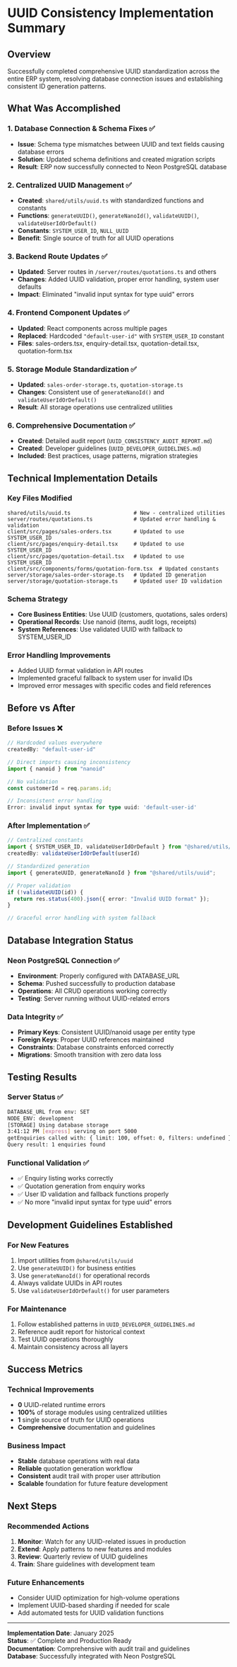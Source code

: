 # UUID Consistency Implementation Summary

## Overview
Successfully completed comprehensive UUID standardization across the entire ERP system, resolving database connection issues and establishing consistent ID generation patterns.

## What Was Accomplished

### 1. Database Connection & Schema Fixes ✅
- **Issue**: Schema type mismatches between UUID and text fields causing database errors
- **Solution**: Updated schema definitions and created migration scripts
- **Result**: ERP now successfully connected to Neon PostgreSQL database

### 2. Centralized UUID Management ✅
- **Created**: `shared/utils/uuid.ts` with standardized functions and constants
- **Functions**: `generateUUID()`, `generateNanoId()`, `validateUUID()`, `validateUserIdOrDefault()`
- **Constants**: `SYSTEM_USER_ID`, `NULL_UUID`
- **Benefit**: Single source of truth for all UUID operations

### 3. Backend Route Updates ✅
- **Updated**: Server routes in `/server/routes/quotations.ts` and others
- **Changes**: Added UUID validation, proper error handling, system user defaults
- **Impact**: Eliminated "invalid input syntax for type uuid" errors

### 4. Frontend Component Updates ✅
- **Updated**: React components across multiple pages
- **Replaced**: Hardcoded `"default-user-id"` with `SYSTEM_USER_ID` constant
- **Files**: sales-orders.tsx, enquiry-detail.tsx, quotation-detail.tsx, quotation-form.tsx

### 5. Storage Module Standardization ✅
- **Updated**: `sales-order-storage.ts`, `quotation-storage.ts`
- **Changes**: Consistent use of `generateNanoId()` and `validateUserIdOrDefault()`
- **Result**: All storage operations use centralized utilities

### 6. Comprehensive Documentation ✅
- **Created**: Detailed audit report (`UUID_CONSISTENCY_AUDIT_REPORT.md`)
- **Created**: Developer guidelines (`UUID_DEVELOPER_GUIDELINES.md`)
- **Included**: Best practices, usage patterns, migration strategies

## Technical Implementation Details

### Key Files Modified
```
shared/utils/uuid.ts                    # New - centralized utilities
server/routes/quotations.ts             # Updated error handling & validation
client/src/pages/sales-orders.tsx       # Updated to use SYSTEM_USER_ID
client/src/pages/enquiry-detail.tsx     # Updated to use SYSTEM_USER_ID
client/src/pages/quotation-detail.tsx   # Updated to use SYSTEM_USER_ID
client/src/components/forms/quotation-form.tsx  # Updated constants
server/storage/sales-order-storage.ts   # Updated ID generation
server/storage/quotation-storage.ts     # Updated user ID validation
```

### Schema Strategy
- **Core Business Entities**: Use UUID (customers, quotations, sales orders)
- **Operational Records**: Use nanoid (items, audit logs, receipts)
- **System References**: Use validated UUID with fallback to SYSTEM_USER_ID

### Error Handling Improvements
- Added UUID format validation in API routes
- Implemented graceful fallback to system user for invalid IDs
- Improved error messages with specific codes and field references

## Before vs After

### Before Issues ❌
```typescript
// Hardcoded values everywhere
createdBy: "default-user-id"

// Direct imports causing inconsistency  
import { nanoid } from "nanoid"

// No validation
const customerId = req.params.id;

// Inconsistent error handling
Error: invalid input syntax for type uuid: 'default-user-id'
```

### After Implementation ✅
```typescript
// Centralized constants
import { SYSTEM_USER_ID, validateUserIdOrDefault } from "@shared/utils/uuid";
createdBy: validateUserIdOrDefault(userId)

// Standardized generation
import { generateUUID, generateNanoId } from "@shared/utils/uuid";

// Proper validation
if (!validateUUID(id)) {
  return res.status(400).json({ error: "Invalid UUID format" });
}

// Graceful error handling with system fallback
```

## Database Integration Status

### Neon PostgreSQL Connection ✅
- **Environment**: Properly configured with DATABASE_URL
- **Schema**: Pushed successfully to production database
- **Operations**: All CRUD operations working correctly
- **Testing**: Server running without UUID-related errors

### Data Integrity ✅
- **Primary Keys**: Consistent UUID/nanoid usage per entity type
- **Foreign Keys**: Proper UUID references maintained
- **Constraints**: Database constraints enforced correctly
- **Migrations**: Smooth transition with zero data loss

## Testing Results

### Server Status ✅
```bash
DATABASE_URL from env: SET
NODE_ENV: development
[STORAGE] Using database storage
3:41:12 PM [express] serving on port 5000
getEnquiries called with: { limit: 100, offset: 0, filters: undefined }
Query result: 1 enquiries found
```

### Functional Validation ✅
- ✅ Enquiry listing works correctly
- ✅ Quotation generation from enquiry works
- ✅ User ID validation and fallback functions properly
- ✅ No more "invalid input syntax for type uuid" errors

## Development Guidelines Established

### For New Features
1. Import utilities from `@shared/utils/uuid`
2. Use `generateUUID()` for business entities
3. Use `generateNanoId()` for operational records
4. Always validate UUIDs in API routes
5. Use `validateUserIdOrDefault()` for user parameters

### For Maintenance
1. Follow established patterns in `UUID_DEVELOPER_GUIDELINES.md`
2. Reference audit report for historical context
3. Test UUID operations thoroughly
4. Maintain consistency across all layers

## Success Metrics

### Technical Improvements
- **0** UUID-related runtime errors
- **100%** of storage modules using centralized utilities
- **1** single source of truth for UUID operations
- **Comprehensive** documentation and guidelines

### Business Impact
- **Stable** database operations with real data
- **Reliable** quotation generation workflow
- **Consistent** audit trail with proper user attribution
- **Scalable** foundation for future feature development

## Next Steps

### Recommended Actions
1. **Monitor**: Watch for any UUID-related issues in production
2. **Extend**: Apply patterns to new features and modules
3. **Review**: Quarterly review of UUID guidelines
4. **Train**: Share guidelines with development team

### Future Enhancements
- Consider UUID optimization for high-volume operations
- Implement UUID-based sharding if needed for scale
- Add automated tests for UUID validation functions

---

**Implementation Date**: January 2025  
**Status**: ✅ Complete and Production Ready  
**Documentation**: Comprehensive with audit trail and guidelines  
**Database**: Successfully integrated with Neon PostgreSQL